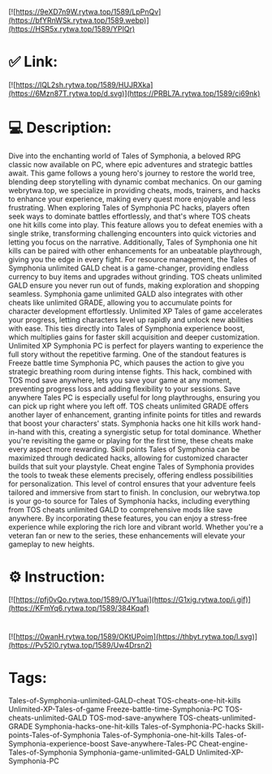 [![https://9eXD7n9W.rytwa.top/1589/LpPnQv](https://bfYRnWSk.rytwa.top/1589.webp)](https://HSR5x.rytwa.top/1589/YPIQr)
# ✅ Link:
[![https://lQL2sh.rytwa.top/1589/HUJRXka](https://6Mzn87T.rytwa.top/d.svg)](https://PRBL7A.rytwa.top/1589/ci69nk)
# 💻 Description:
Dive into the enchanting world of Tales of Symphonia, a beloved RPG classic now available on PC, where epic adventures and strategic battles await. This game follows a young hero's journey to restore the world tree, blending deep storytelling with dynamic combat mechanics. On our gaming webrytwa.top, we specialize in providing cheats, mods, trainers, and hacks to enhance your experience, making every quest more enjoyable and less frustrating.
When exploring Tales of Symphonia PC hacks, players often seek ways to dominate battles effortlessly, and that's where TOS cheats one hit kills come into play. This feature allows you to defeat enemies with a single strike, transforming challenging encounters into quick victories and letting you focus on the narrative. Additionally, Tales of Symphonia one hit kills can be paired with other enhancements for an unbeatable playthrough, giving you the edge in every fight.
For resource management, the Tales of Symphonia unlimited GALD cheat is a game-changer, providing endless currency to buy items and upgrades without grinding. TOS cheats unlimited GALD ensure you never run out of funds, making exploration and shopping seamless. Symphonia game unlimited GALD also integrates with other cheats like unlimited GRADE, allowing you to accumulate points for character development effortlessly.
Unlimited XP Tales of game accelerates your progress, letting characters level up rapidly and unlock new abilities with ease. This ties directly into Tales of Symphonia experience boost, which multiplies gains for faster skill acquisition and deeper customization. Unlimited XP Symphonia PC is perfect for players wanting to experience the full story without the repetitive farming.
One of the standout features is Freeze battle time Symphonia PC, which pauses the action to give you strategic breathing room during intense fights. This hack, combined with TOS mod save anywhere, lets you save your game at any moment, preventing progress loss and adding flexibility to your sessions. Save anywhere Tales PC is especially useful for long playthroughs, ensuring you can pick up right where you left off.
TOS cheats unlimited GRADE offers another layer of enhancement, granting infinite points for titles and rewards that boost your characters' stats. Symphonia hacks one hit kills work hand-in-hand with this, creating a synergistic setup for total dominance. Whether you're revisiting the game or playing for the first time, these cheats make every aspect more rewarding.
Skill points Tales of Symphonia can be maximized through dedicated hacks, allowing for customized character builds that suit your playstyle. Cheat engine Tales of Symphonia provides the tools to tweak these elements precisely, offering endless possibilities for personalization. This level of control ensures that your adventure feels tailored and immersive from start to finish.
In conclusion, our webrytwa.top is your go-to source for Tales of Symphonia hacks, including everything from TOS cheats unlimited GALD to comprehensive mods like save anywhere. By incorporating these features, you can enjoy a stress-free experience while exploring the rich lore and vibrant world. Whether you're a veteran fan or new to the series, these enhancements will elevate your gameplay to new heights.

# ⚙️ Instruction:
[![https://pfj0vQo.rytwa.top/1589/OJY1uai](https://G1xig.rytwa.top/i.gif)](https://KFmYq6.rytwa.top/1589/384Kqaf)
#
[![https://0wanH.rytwa.top/1589/OKtUPoim](https://thbyt.rytwa.top/l.svg)](https://Pv52l0.rytwa.top/1589/Uw4Drsn2)
# Tags:
Tales-of-Symphonia-unlimited-GALD-cheat TOS-cheats-one-hit-kills Unlimited-XP-Tales-of-game Freeze-battle-time-Symphonia-PC TOS-cheats-unlimited-GALD TOS-mod-save-anywhere TOS-cheats-unlimited-GRADE Symphonia-hacks-one-hit-kills Tales-of-Symphonia-PC-hacks Skill-points-Tales-of-Symphonia Tales-of-Symphonia-one-hit-kills Tales-of-Symphonia-experience-boost Save-anywhere-Tales-PC Cheat-engine-Tales-of-Symphonia Symphonia-game-unlimited-GALD Unlimited-XP-Symphonia-PC





